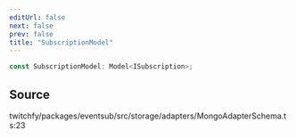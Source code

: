 ```yaml
---
editUrl: false
next: false
prev: false
title: "SubscriptionModel"
---
```


```ts
const SubscriptionModel: Model<ISubscription>;
```

## Source

twitchfy/packages/eventsub/src/storage/adapters/MongoAdapterSchema.ts:23
